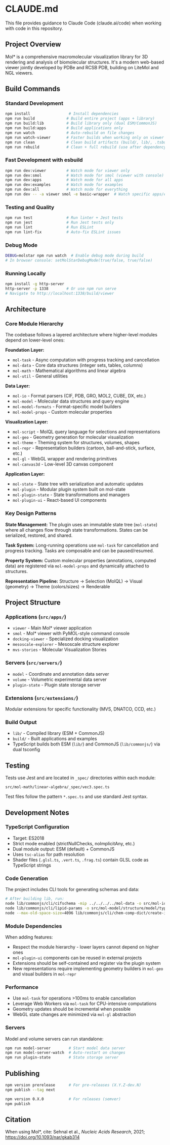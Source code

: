 # CLAUDE.md

This file provides guidance to Claude Code (claude.ai/code) when working with code in this repository.

## Project Overview

Mol* is a comprehensive macromolecular visualization library for 3D rendering and analysis of biomolecular structures. It's a modern web-based viewer jointly developed by PDBe and RCSB PDB, building on LiteMol and NGL viewers.

## Build Commands

### Standard Development
```bash
npm install                 # Install dependencies
npm run build              # Build entire project (apps + library)
npm run build:lib          # Build library only (dual ESM/CommonJS)
npm run build:apps         # Build applications only
npm run watch              # Auto-rebuild on file changes
npm run watch-viewer       # Faster builds when working only on viewer
npm run clean              # Clean build artifacts (build/, lib/, .tsbuildinfo)
npm run rebuild            # Clean + full rebuild (use after dependency updates)
```

### Fast Development with esbuild
```bash
npm run dev:viewer         # Watch mode for viewer only
npm run dev:smol           # Watch mode for smol (viewer with console)
npm run dev:apps           # Watch mode for all apps
npm run dev:examples       # Watch mode for examples
npm run dev:all            # Watch mode for everything
npm run dev -- -a viewer smol -e basic-wrapper  # Watch specific apps/examples
```

### Testing and Quality
```bash
npm run test               # Run linter + Jest tests
npm run jest               # Run Jest tests only
npm run lint               # Run ESLint
npm run lint-fix           # Auto-fix ESLint issues
```

### Debug Mode
```bash
DEBUG=molstar npm run watch  # Enable debug mode during build
# In browser console: setMolStarDebugMode(true/false, true/false)
```

### Running Locally
```bash
npm install -g http-server
http-server -p 1338        # Or use npm run serve
# Navigate to http://localhost:1338/build/viewer
```

## Architecture

### Core Module Hierarchy

The codebase follows a layered architecture where higher-level modules depend on lower-level ones:

**Foundation Layer:**
- `mol-task` - Async computation with progress tracking and cancellation
- `mol-data` - Core data structures (integer sets, tables, columns)
- `mol-math` - Mathematical algorithms and linear algebra
- `mol-util` - General utilities

**Data Layer:**
- `mol-io` - Format parsers (CIF, PDB, GRO, MOL2, CUBE, DX, etc.)
- `mol-model` - Molecular data structures and query engine
- `mol-model-formats` - Format-specific model builders
- `mol-model-props` - Custom molecular properties

**Visualization Layer:**
- `mol-script` - MolQL query language for selections and representations
- `mol-geo` - Geometry generation for molecular visualization
- `mol-theme` - Theming system for structures, volumes, shapes
- `mol-repr` - Representation builders (cartoon, ball-and-stick, surface, etc.)
- `mol-gl` - WebGL wrapper and rendering primitives
- `mol-canvas3d` - Low-level 3D canvas component

**Application Layer:**
- `mol-state` - State tree with serialization and automatic updates
- `mol-plugin` - Modular plugin system built on mol-state
- `mol-plugin-state` - State transformations and managers
- `mol-plugin-ui` - React-based UI components

### Key Design Patterns

**State Management:** The plugin uses an immutable state tree (`mol-state`) where all changes flow through state transformations. States can be serialized, restored, and shared.

**Task System:** Long-running operations use `mol-task` for cancellation and progress tracking. Tasks are composable and can be paused/resumed.

**Property System:** Custom molecular properties (annotations, computed data) are registered via `mol-model-props` and dynamically attached to structures.

**Representation Pipeline:** Structure → Selection (MolQL) → Visual (geometry) → Theme (colors/sizes) → Renderable

## Project Structure

### Applications (`src/apps/`)
- `viewer` - Main Mol* viewer application
- `smol` - Mol* viewer with PyMOL-style command console
- `docking-viewer` - Specialized docking visualization
- `mesoscale-explorer` - Mesoscale structure explorer
- `mvs-stories` - Molecular Visualization Stories

### Servers (`src/servers/`)
- `model` - Coordinate and annotation data server
- `volume` - Volumetric experimental data server
- `plugin-state` - Plugin state storage server

### Extensions (`src/extensions/`)
Modular extensions for specific functionality (MVS, DNATCO, CCD, etc.)

### Build Output
- `lib/` - Compiled library (ESM + CommonJS)
- `build/` - Built applications and examples
- TypeScript builds both ESM (`lib/`) and CommonJS (`lib/commonjs/`) via dual tsconfig

## Testing

Tests use Jest and are located in `_spec/` directories within each module:
```
src/mol-math/linear-algebra/_spec/vec3.spec.ts
```

Test files follow the pattern `*.spec.ts` and use standard Jest syntax.

## Development Notes

### TypeScript Configuration
- Target: ES2018
- Strict mode enabled (strictNullChecks, noImplicitAny, etc.)
- Dual module output: ESM (default) + CommonJS
- Uses `tsc-alias` for path resolution
- Shader files (`.glsl.ts`, `.vert.ts`, `.frag.ts`) contain GLSL code as TypeScript strings

### Code Generation
The project includes CLI tools for generating schemas and data:
```bash
# After building lib, run:
node lib/commonjs/cli/cifschema -mip ../../../../mol-data -o src/mol-io/reader/cif/schema/mmcif.ts -p mmCIF
node lib/commonjs/cli/lipid-params -o src/mol-model/structure/model/types/lipids.ts
node --max-old-space-size=4096 lib/commonjs/cli/chem-comp-dict/create-ions.js src/mol-model/structure/model/types/ions.ts
```

### Module Dependencies
When adding features:
- Respect the module hierarchy - lower layers cannot depend on higher ones
- `mol-plugin-ui` components can be reused in external projects
- Extensions should be self-contained and register via the plugin system
- New representations require implementing geometry builders in `mol-geo` and visual builders in `mol-repr`

### Performance
- Use `mol-task` for operations >100ms to enable cancellation
- Leverage Web Workers via `mol-task` for CPU-intensive computations
- Geometry updates should be incremental when possible
- WebGL state changes are minimized via `mol-gl` abstraction

### Servers
Model and volume servers can run standalone:
```bash
npm run model-server        # Start model data server
npm run model-server-watch  # Auto-restart on changes
npm run plugin-state        # State storage server
```

## Publishing

```bash
npm version prerelease      # For pre-releases (X.Y.Z-dev.N)
npm publish --tag next

npm version 0.X.0           # For releases (semver)
npm publish
```

## Citation

When using Mol*, cite: Sehnal et al., *Nucleic Acids Research*, 2021; https://doi.org/10.1093/nar/gkab314
